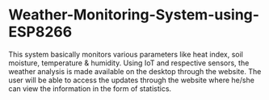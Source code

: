 # Weather-Monitoring-System-using-ESP8266
This system basically monitors various parameters like heat index, soil moisture, temperature &amp; humidity. Using IoT and respective sensors, the weather analysis is made available on the desktop through the website. The user will be able to access the updates through the website where he/she can view the information in the form of statistics.
